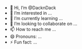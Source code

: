 - 👋 Hi, I’m @DacknDack
- 👀 I’m interested in ...
- 🌱 I’m currently learning ...
- 💞️ I’m looking to collaborate on ...
- 📫 How to reach me ...
- 😄 Pronouns: ...
- ⚡ Fun fact: ...

<!---
Dack380kalma/back380kalma is a ✨ special ✨ repository because its `README.md` (this file) appears on your GitHub profile.
You can click the Preview link to take a look at your changes.
--->
